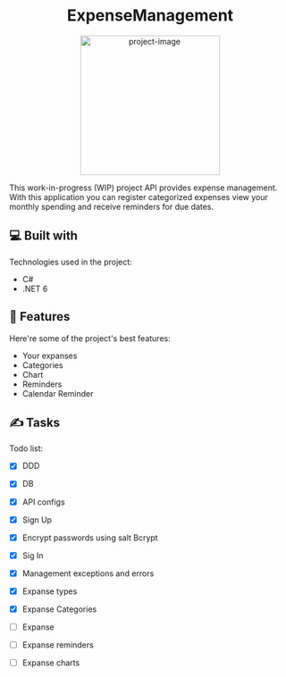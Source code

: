 <h1 align="center" id="title">ExpenseManagement</h1>

<p align="center"><img src="https://encrypted-tbn0.gstatic.com/images?q=tbn:ANd9GcR2XTUnX-ugllmoRxbJVffVke5TAgJZ_aTSgw&amp;usqp=CAU" alt="project-image" width="250px" height="250px"></p>

<p id="description">This work-in-progress (WIP) project API provides expense management. With this application you can register categorized expenses view your monthly spending and receive reminders for due dates.</p>

  
<h2>💻 Built with</h2>

Technologies used in the project:

*   C#
*   .NET 6
  
<h2>🧐 Features</h2>

Here're some of the project's best features:

*   Your expanses
*   Categories
*   Chart
*   Reminders
*   Calendar Reminder

<h2>✍️ Tasks</h2>

Todo list:
- [x] DDD
- [x] DB
- [x] API configs
- [x] Sign Up
- [x] Encrypt passwords using salt Bcrypt
- [x] Sig In
- [x] Management exceptions and errors
- [x] Expanse types
- [x] Expanse Categories
- [ ] Expanse
- [ ] Expanse reminders
- [ ] Expanse charts
  
